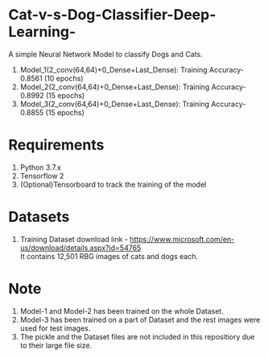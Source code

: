 # Cat-v-s-Dog-Classifier-Deep-Learning-
A simple Neural Network Model to classify Dogs and Cats.
1. Model_1(2_conv(64,64)+0_Dense+Last_Dense): Training Accuracy-0.8561 (10 epochs)
2. Model_2(2_conv(64,64)+0_Dense+Last_Dense): Training Accuracy-0.8992 (15 epochs)
3. Model_3(2_conv(64,64)+0_Dense+Last_Dense): Training Accuracy-0.8855 (15 epochs)
# Requirements
1. Python 3.7.x
2. Tensorflow 2
3. (Optional)Tensorboard to track the training of the model
# Datasets
1. Training Dataset download link - https://www.microsoft.com/en-us/download/details.aspx?id=54765  
It contains 12,501 RBG images of cats and dogs each.
# Note
1. Model-1 and Model-2 has been trained on the whole Dataset.  
2. Model-3 has been trained on a part of Dataset and the rest images were used for test images. 
3. The pickle and the Dataset files are not included in this repositiory due to their large file size.

